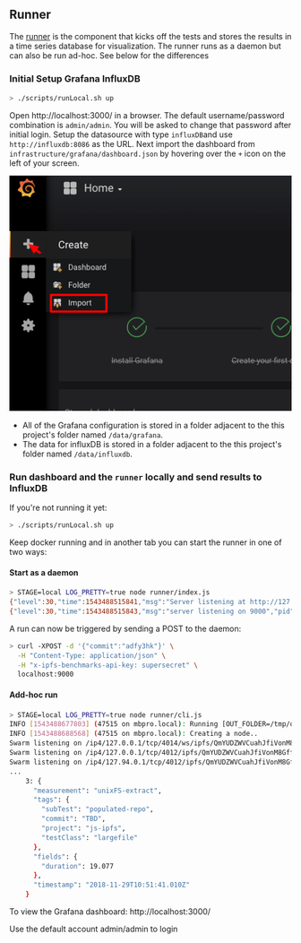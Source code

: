 ## Runner
The [runner](../runner/) is the component that kicks off the tests and stores the results in a time series database for visualization. The runner runs as a daemon but can also be run ad-hoc. See below for the differences


### Initial Setup Grafana InfluxDB
```bash
> ./scripts/runLocal.sh up
```
Open http://localhost:3000/ in a browser. The default username/password combination is `admin/admin`. You will be asked to change that password after initial login. Setup the datasource with type `influxDB`and use `http://influxdb:8086` as the URL. Next import the dashboard from `infrastructure/grafana/dashboard.json` by hovering over the `+` icon on the left of your screen.

![Grafana import dashboard](import-hover.png)

* All of the Grafana configuration is stored in a folder adjacent to the this project's folder named `/data/grafana`.
* The data for influxDB is stored in a folder adjacent to the this project's folder named `/data/influxdb`.

### Run dashboard and the `runner` locally and send results to InfluxDB

If you're not running it yet:
```bash
> ./scripts/runLocal.sh up
```

Keep docker running and in another tab you can start the runner in one of two ways:
#### Start as a daemon
```bash
> STAGE=local LOG_PRETTY=true node runner/index.js
{"level":30,"time":1543488515841,"msg":"Server listening at http://127.0.0.1:9000","pid":47039,"hostname":"mbpro.local","v":1}
{"level":30,"time":1543488515843,"msg":"server listening on 9000","pid":47039,"hostname":"mbpro.local","v":1}
```
A run can now be triggered by sending a POST to the daemon:
```bash
> curl -XPOST -d '{"commit":"adfy3hk"}' \
  -H "Content-Type: application/json" \
  -H "x-ipfs-benchmarks-api-key: supersecret" \
  localhost:9000
```

#### Add-hoc run

```bash
> STAGE=local LOG_PRETTY=true node runner/cli.js
INFO [1543488677803] (47515 on mbpro.local): Running [OUT_FOLDER=/tmp/out REMOTE=true node /Users/elexy/projects/nearform/ipfs/benchmarks/tests/local-transfer.js] locally
INFO [1543488688568] (47515 on mbpro.local): Creating a node..
Swarm listening on /ip4/127.0.0.1/tcp/4014/ws/ipfs/QmYUDZWVCuahJfiVonM8GfftQ8rCDgMSvjM9zxpGANHEq2
Swarm listening on /ip4/127.0.0.1/tcp/4012/ipfs/QmYUDZWVCuahJfiVonM8GfftQ8rCDgMSvjM9zxpGANHEq2
Swarm listening on /ip4/127.94.0.1/tcp/4012/ipfs/QmYUDZWVCuahJfiVonM8GfftQ8rCDgMSvjM9zxpGANHEq2
...
    3: {
      "measurement": "unixFS-extract",
      "tags": {
        "subTest": "populated-repo",
        "commit": "TBD",
        "project": "js-ipfs",
        "testClass": "largefile"
      },
      "fields": {
        "duration": 19.077
      },
      "timestamp": "2018-11-29T10:51:41.010Z"
    }
```


To view the Grafana dashboard: http://localhost:3000/

Use the default account admin/admin to login